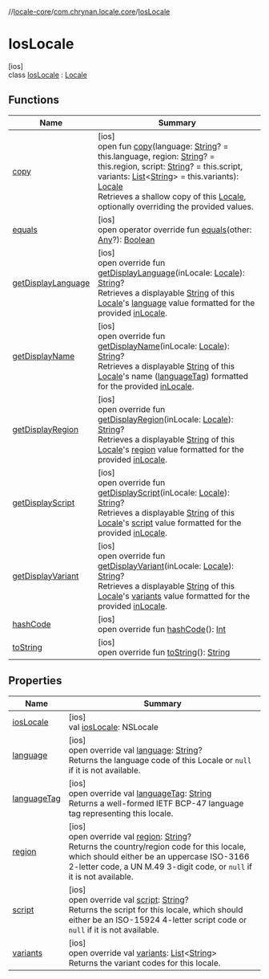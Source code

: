 //[locale-core](../../../index.md)/[com.chrynan.locale.core](../index.md)/[IosLocale](index.md)

# IosLocale

[ios]\
class [IosLocale](index.md) : [Locale](../-locale/index.md#-1762194833%2FExtensions%2F2109559298)

## Functions

| Name | Summary |
|---|---|
| [copy](index.md#577348943%2FFunctions%2F2109559298) | [ios]<br>open fun [copy](index.md#577348943%2FFunctions%2F2109559298)(language: [String](https://kotlinlang.org/api/latest/jvm/stdlib/kotlin/-string/index.html)? = this.language, region: [String](https://kotlinlang.org/api/latest/jvm/stdlib/kotlin/-string/index.html)? = this.region, script: [String](https://kotlinlang.org/api/latest/jvm/stdlib/kotlin/-string/index.html)? = this.script, variants: [List](https://kotlinlang.org/api/latest/jvm/stdlib/kotlin.collections/-list/index.html)&lt;[String](https://kotlinlang.org/api/latest/jvm/stdlib/kotlin/-string/index.html)&gt; = this.variants): [Locale](../-locale/index.md#-1762194833%2FExtensions%2F2109559298)<br>Retrieves a shallow copy of this [Locale](../-locale/index.md#-1762194833%2FExtensions%2F2109559298), optionally overriding the provided values. |
| [equals](equals.md) | [ios]<br>open operator override fun [equals](equals.md)(other: [Any](https://kotlinlang.org/api/latest/jvm/stdlib/kotlin/-any/index.html)?): [Boolean](https://kotlinlang.org/api/latest/jvm/stdlib/kotlin/-boolean/index.html) |
| [getDisplayLanguage](get-display-language.md) | [ios]<br>open override fun [getDisplayLanguage](get-display-language.md)(inLocale: [Locale](../-locale/index.md#-1762194833%2FExtensions%2F2109559298)): [String](https://kotlinlang.org/api/latest/jvm/stdlib/kotlin/-string/index.html)?<br>Retrieves a displayable [String](https://kotlinlang.org/api/latest/jvm/stdlib/kotlin/-string/index.html) of this [Locale](../-locale/index.md#-1762194833%2FExtensions%2F2109559298)'s [language](language.md) value formatted for the provided [inLocale](get-display-language.md). |
| [getDisplayName](get-display-name.md) | [ios]<br>open override fun [getDisplayName](get-display-name.md)(inLocale: [Locale](../-locale/index.md#-1762194833%2FExtensions%2F2109559298)): [String](https://kotlinlang.org/api/latest/jvm/stdlib/kotlin/-string/index.html)?<br>Retrieves a displayable [String](https://kotlinlang.org/api/latest/jvm/stdlib/kotlin/-string/index.html) of this [Locale](../-locale/index.md#-1762194833%2FExtensions%2F2109559298)'s name ([languageTag](language-tag.md)) formatted for the provided [inLocale](get-display-name.md). |
| [getDisplayRegion](get-display-region.md) | [ios]<br>open override fun [getDisplayRegion](get-display-region.md)(inLocale: [Locale](../-locale/index.md#-1762194833%2FExtensions%2F2109559298)): [String](https://kotlinlang.org/api/latest/jvm/stdlib/kotlin/-string/index.html)?<br>Retrieves a displayable [String](https://kotlinlang.org/api/latest/jvm/stdlib/kotlin/-string/index.html) of this [Locale](../-locale/index.md#-1762194833%2FExtensions%2F2109559298)'s [region](region.md) value formatted for the provided [inLocale](get-display-region.md). |
| [getDisplayScript](get-display-script.md) | [ios]<br>open override fun [getDisplayScript](get-display-script.md)(inLocale: [Locale](../-locale/index.md#-1762194833%2FExtensions%2F2109559298)): [String](https://kotlinlang.org/api/latest/jvm/stdlib/kotlin/-string/index.html)?<br>Retrieves a displayable [String](https://kotlinlang.org/api/latest/jvm/stdlib/kotlin/-string/index.html) of this [Locale](../-locale/index.md#-1762194833%2FExtensions%2F2109559298)'s [script](script.md) value formatted for the provided [inLocale](get-display-script.md). |
| [getDisplayVariant](get-display-variant.md) | [ios]<br>open override fun [getDisplayVariant](get-display-variant.md)(inLocale: [Locale](../-locale/index.md#-1762194833%2FExtensions%2F2109559298)): [String](https://kotlinlang.org/api/latest/jvm/stdlib/kotlin/-string/index.html)?<br>Retrieves a displayable [String](https://kotlinlang.org/api/latest/jvm/stdlib/kotlin/-string/index.html) of this [Locale](../-locale/index.md#-1762194833%2FExtensions%2F2109559298)'s [variants](variants.md) value formatted for the provided [inLocale](get-display-variant.md). |
| [hashCode](hash-code.md) | [ios]<br>open override fun [hashCode](hash-code.md)(): [Int](https://kotlinlang.org/api/latest/jvm/stdlib/kotlin/-int/index.html) |
| [toString](to-string.md) | [ios]<br>open override fun [toString](to-string.md)(): [String](https://kotlinlang.org/api/latest/jvm/stdlib/kotlin/-string/index.html) |

## Properties

| Name | Summary |
|---|---|
| [iosLocale](ios-locale.md) | [ios]<br>val [iosLocale](ios-locale.md): NSLocale |
| [language](language.md) | [ios]<br>open override val [language](language.md): [String](https://kotlinlang.org/api/latest/jvm/stdlib/kotlin/-string/index.html)?<br>Returns the language code of this Locale or `null` if it is not available. |
| [languageTag](language-tag.md) | [ios]<br>open override val [languageTag](language-tag.md): [String](https://kotlinlang.org/api/latest/jvm/stdlib/kotlin/-string/index.html)<br>Returns a well-formed IETF BCP-47 language tag representing this locale. |
| [region](region.md) | [ios]<br>open override val [region](region.md): [String](https://kotlinlang.org/api/latest/jvm/stdlib/kotlin/-string/index.html)?<br>Returns the country/region code for this locale, which should either be an uppercase ISO-3166 2-letter code, a UN M.49 3-digit code, or `null` if it is not available. |
| [script](script.md) | [ios]<br>open override val [script](script.md): [String](https://kotlinlang.org/api/latest/jvm/stdlib/kotlin/-string/index.html)?<br>Returns the script for this locale, which should either be an ISO-15924 4-letter script code or `null` if it is not available. |
| [variants](variants.md) | [ios]<br>open override val [variants](variants.md): [List](https://kotlinlang.org/api/latest/jvm/stdlib/kotlin.collections/-list/index.html)&lt;[String](https://kotlinlang.org/api/latest/jvm/stdlib/kotlin/-string/index.html)&gt;<br>Returns the variant codes for this locale. |
